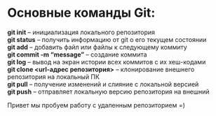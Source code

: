 # Основные команды Git:  

**git init** – инициализация локального репозитория  
**git status** – получить информацию от git о его текущем состоянии  
**git add** – добавить файл или файлы к следующему коммиту  
**git commit -m “message”** – создание коммита  
**git log** – вывод на экран истории всех коммитов с их хеш-кодами  
**git clone <url-адрес репозитория>** – клонирование внешнего репозитория на  локальный ПК  
**git pull** – получение изменений и слияние с локальной версией  
**git push** – отправляет локальную версию репозитория на внешний  

Привет мы пробуем работу с удаленным репозиторием =)

